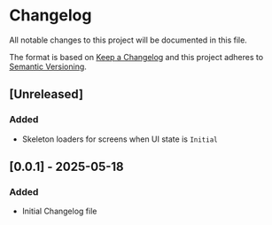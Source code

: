 # Changelog

All notable changes to this project will be documented in this file.

The format is based on [Keep a Changelog](https://keepachangelog.com/en/1.0.0/) and this project adheres to [Semantic Versioning](https://semver.org/spec/v2.0.0.html).

## [Unreleased]
### Added
- Skeleton loaders for screens when UI state is `Initial`

## [0.0.1] - 2025-05-18
### Added
- Initial Changelog file
